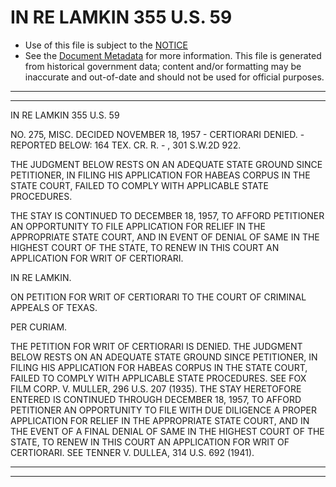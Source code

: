 ---
---

# IN RE LAMKIN 355 U.S. 59

* Use of this file is subject to the [NOTICE](https://github.com/publicdocs/notice/blob/master/NOTICE)
* See the [Document Metadata](../../../) for more information.
  This file is generated from historical government data; content and/or formatting may be inaccurate and out-of-date and should not be used for official purposes.

----------
----------

IN RE LAMKIN 355 U.S. 59

NO. 275, MISC.  DECIDED NOVEMBER 18, 1957 - CERTIORARI DENIED.  - REPORTED BELOW:  164 TEX. CR. R. - , 301 S.W.2D 922.

THE JUDGMENT BELOW RESTS ON AN ADEQUATE STATE GROUND SINCE PETITIONER, IN FILING HIS APPLICATION FOR HABEAS CORPUS IN THE STATE COURT, FAILED TO COMPLY WITH APPLICABLE STATE PROCEDURES.

THE STAY IS CONTINUED TO DECEMBER 18, 1957, TO AFFORD PETITIONER AN OPPORTUNITY TO FILE APPLICATION FOR RELIEF IN THE APPROPRIATE STATE COURT, AND IN EVENT OF DENIAL OF SAME IN THE HIGHEST COURT OF THE STATE, TO RENEW IN THIS COURT AN APPLICATION FOR WRIT OF CERTIORARI.

IN RE LAMKIN.

ON PETITION FOR WRIT OF CERTIORARI TO THE COURT OF CRIMINAL APPEALS OF TEXAS.

PER CURIAM.

THE PETITION FOR WRIT OF CERTIORARI IS DENIED.  THE JUDGMENT BELOW RESTS ON AN ADEQUATE STATE GROUND SINCE PETITIONER, IN FILING HIS APPLICATION FOR HABEAS CORPUS IN THE STATE COURT, FAILED TO COMPLY WITH APPLICABLE STATE PROCEDURES.  SEE FOX FILM CORP. V. MULLER, 296 U.S. 207 (1935).  THE STAY HERETOFORE ENTERED IS CONTINUED THROUGH DECEMBER 18, 1957, TO AFFORD PETITIONER AN OPPORTUNITY TO FILE WITH DUE DILIGENCE A PROPER APPLICATION FOR RELIEF IN THE APPROPRIATE STATE COURT, AND IN THE EVENT OF A FINAL DENIAL OF SAME IN THE HIGHEST COURT OF THE STATE, TO RENEW IN THIS COURT AN APPLICATION FOR WRIT OF CERTIORARI.  SEE TENNER V. DULLEA, 314 U.S. 692 (1941).


----------
----------

